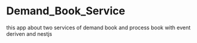 # Demand_Book_Service
this app about two services  of demand book and process  book with event deriven and nestjs 
